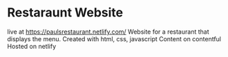# Restaraunt Website
 live at https://paulsrestaurant.netlify.com/
 Website for a restaurant that displays the menu.
 Created with html, css, javascript
 Content on contentful
 Hosted on netlify
